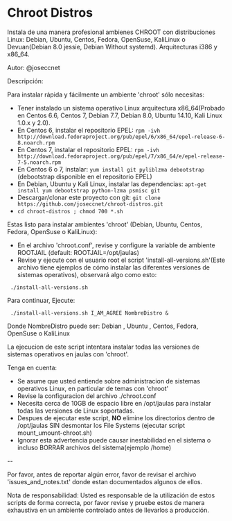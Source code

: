 Chroot Distros
==============

Instala de una manera profesional ambienes CHROOT con distribuciones Linux: Debian, Ubuntu, Centos, Fedora, OpenSuse, KaliLinux o Devuan(Debian 8.0 jessie, Debian Without systemd). Arquitecturas i386 y x86_64.

Autor: @joseccnet

Descripción:

 Para instalar rápida y fácilmente un ambiente 'chroot' sólo necesitas:

+ Tener instalado un sistema operativo Linux arquitectura x86_64(Probado en Centos 6.6, Centos 7, Debian 7.7, Debian 8.0, Ubuntu 14.10, Kali Linux 1.0.x y 2.0).
+ En Centos 6, instalar el repositorio EPEL: ``rpm -ivh http://download.fedoraproject.org/pub/epel/6/x86_64/epel-release-6-8.noarch.rpm``
+ En Centos 7, instalar el repositorio EPEL: ``rpm -ivh http://download.fedoraproject.org/pub/epel/7/x86_64/e/epel-release-7-5.noarch.rpm``
+ En Centos 6 o 7, instalar: ``yum install git pyliblzma debootstrap`` (debootstrap disponible en el repositorio EPEL)
+ En Debian, Ubuntu y Kali Linux, instalar las dependencias: ``apt-get install yum debootstrap python-lzma psmisc git``
+ Descargar/clonar este proyecto con git: ``git clone https://github.com/joseccnet/chroot-distros.git``
+ ``cd chroot-distros ; chmod 700 *.sh``

Estas listo para instalar ambientes 'chroot' (Debian, Ubuntu, Centos, Fedora, OpenSuse o KaliLinux):

+ En el archivo 'chroot.conf', revise y configure la variable de ambiente ROOTJAIL (default: ROOTJAIL=/opt/jaulas)
+ Revise y ejecute con el usuario root el script 'install-all-versions.sh'(Este archivo tiene ejemplos de cómo instalar las diferentes versiones de sistemas operativos), observará algo como esto:

`` ./install-all-versions.sh``

Para continuar, Ejecute:

`` ./install-all-versions.sh I_AM_AGREE NombreDistro &``

   Donde NombreDistro puede ser: Debian , Ubuntu , Centos, Fedora, OpenSuse o KaliLinux


La ejecucion de este script intentara instalar todas las versiones de sistemas operativos en jaulas con 'chroot'.

Tenga en cuenta:
 + Se asume que usted entiende sobre administracion de sistemas operativos Linux, en particular de temas con 'chroot'
 + Revise la configuracion del archivo ./chroot.conf
 + Necesita cerca de 10GB de espacio libre en /opt/jaulas para instalar todas las versiones de Linux soportadas.
 + Despues de ejecutar este script, **NO** elimine los directorios dentro de /opt/jaulas SIN desmontar los File Systems (ejecutar script mount_umount-chroot.sh)
 + Ignorar esta advertencia puede causar inestabilidad en el sistema o incluso BORRAR archivos del sistema(ejemplo /home)

--

Por favor, antes de reportar algún error, favor de revisar el archivo 'issues_and_notes.txt' donde estan documentados algunos de ellos.


Nota de responsabilidad: Usted es responsable de la utilización de estos scripts de forma correcta, por favor revise y pruebe estos de manera exhaustiva en un ambiente controlado antes de llevarlos a producción.
